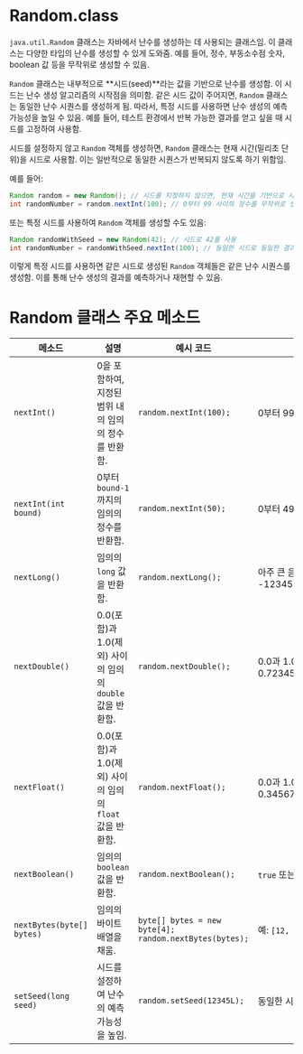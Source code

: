 # Random.class
`java.util.Random` 클래스는 자바에서 난수를 생성하는 데 사용되는 클래스임. 이 클래스는 다양한 타입의 난수를 생성할 수 있게 도와줌. 예를 들어, 정수, 부동소수점 숫자, boolean 값 등을 무작위로 생성할 수 있음.

`Random` 클래스는 내부적으로 **시드(seed)**라는 값을 기반으로 난수를 생성함. 이 시드는 난수 생성 알고리즘의 시작점을 의미함. 같은 시드 값이 주어지면, `Random` 클래스는 동일한 난수 시퀀스를 생성하게 됨. 따라서, 특정 시드를 사용하면 난수 생성의 예측 가능성을 높일 수 있음. 예를 들어, 테스트 환경에서 반복 가능한 결과를 얻고 싶을 때 시드를 고정하여 사용함.

시드를 설정하지 않고 `Random` 객체를 생성하면, `Random` 클래스는 현재 시간(밀리초 단위)을 시드로 사용함. 이는 일반적으로 동일한 시퀀스가 반복되지 않도록 하기 위함임.

예를 들어:

```java
Random random = new Random(); // 시드를 지정하지 않으면, 현재 시간을 기반으로 시드가 설정됨
int randomNumber = random.nextInt(100); // 0부터 99 사이의 정수를 무작위로 생성
```

또는 특정 시드를 사용하여 `Random` 객체를 생성할 수도 있음:

```java
Random randomWithSeed = new Random(42); // 시드로 42를 사용
int randomNumber = randomWithSeed.nextInt(100); // 동일한 시드로 동일한 결과가 생성됨
```

이렇게 특정 시드를 사용하면 같은 시드로 생성된 `Random` 객체들은 같은 난수 시퀀스를 생성함. 이를 통해 난수 생성의 결과를 예측하거나 재현할 수 있음.

# Random 클래스 주요 메소드

| 메소드 | 설명 | 예시 코드 | 예시 결과 |
|--------|------|-----------|------------|
| `nextInt()` | 0을 포함하여, 지정된 범위 내의 임의의 정수를 반환함. | `random.nextInt(100);` | 0부터 99 사이의 정수 (예: 42) |
| `nextInt(int bound)` | 0부터 `bound-1`까지의 임의의 정수를 반환함. | `random.nextInt(50);` | 0부터 49 사이의 정수 (예: 25) |
| `nextLong()` | 임의의 `long` 값을 반환함. | `random.nextLong();` | 아주 큰 음수 또는 양수 (예: -1234567890123456789) |
| `nextDouble()` | 0.0(포함)과 1.0(제외) 사이의 임의의 `double` 값을 반환함. | `random.nextDouble();` | 0.0과 1.0 사이의 실수 (예: 0.723450123) |
| `nextFloat()` | 0.0(포함)과 1.0(제외) 사이의 임의의 `float` 값을 반환함. | `random.nextFloat();` | 0.0과 1.0 사이의 실수 (예: 0.34567f) |
| `nextBoolean()` | 임의의 `boolean` 값을 반환함. | `random.nextBoolean();` | `true` 또는 `false` (예: true) |
| `nextBytes(byte[] bytes)` | 임의의 바이트 배열을 채움. | `byte[] bytes = new byte[4]; random.nextBytes(bytes);` | 예: `[12, -45, 67, 89]` |
| `setSeed(long seed)` | 시드를 설정하여 난수의 예측 가능성을 높임. | `random.setSeed(12345L);` | 동일한 시드로 같은 결과 생성 |
